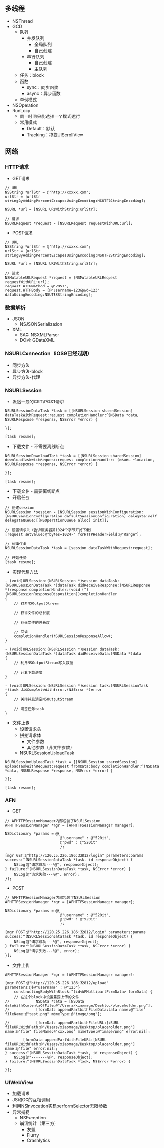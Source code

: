 ## 多线程
- NSThread
- GCD
    - 队列
        - 并发队列
            - 全局队列
            - 自己创建
        - 串行队列
            - 自己创建
            - 主队列
    - 任务：block
    - 函数
        - sync：同步函数
        - async：异步函数
    - 单例模式
- NSOperation
- RunLoop
    - 同一时间只能选择一个模式运行
    - 常用模式
        - Default：默认
        - Tracking：拖拽UIScrollView

## 网络
### HTTP请求
- GET请求

```objc
// URL
NSString *urlStr = @"http://xxxxx.com";
urlStr = [urlStr stringByAddingPercentEscapesUsingEncoding:NSUTF8StringEncoding];

NSURL *url = [NSURL URLWithString:urlStr];

// 请求
NSURLRequest *request = [NSURLRequest requestWithURL:url];
```

- POST请求

```objc
// URL
NSString *urlStr = @"http://xxxxx.com";
urlStr = [urlStr stringByAddingPercentEscapesUsingEncoding:NSUTF8StringEncoding];

NSURL *url = [NSURL URLWithString:urlStr];

// 请求
NSMutableURLRequest *request = [NSMutableURLRequest requestWithURL:url];
request.HTTPMethod = @"POST";
request.HTTPBody = [@"username=123&pwd=123" dataUsingEncoding:NSUTF8StringEncoding];
```

### 数据解析
- JSON
    - NSJSONSerialization
- XML
    - SAX: NSXMLParser
    - DOM: GDataXML

### NSURLConnection（iOS9已经过期）
- 同步方法
- 异步方法-block
- 异步方法-代理

### NSURLSession
- 发送一般的GET\POST请求

```objc
NSURLSessionDataTask *task = [[NSURLSession sharedSession] dataTaskWithRequest:request completionHandler:^(NSData *data, NSURLResponse *response, NSError *error) {

}];

[task resume];
```

- 下载文件 - 不需要离线断点

```objc
NSURLSessionDownloadTask *task = [[NSURLSession sharedSession] downloadTaskWithRequest:request completionHandler:^(NSURL *location, NSURLResponse *response, NSError *error) {

}];

[task resume];
```

- 下载文件 - 需要离线断点
- 开启任务

```objc
// 创建session
NSURLSession *session = [NSURLSession sessionWithConfiguration:[NSURLSessionConfiguration defaultSessionConfiguration] delegate:self delegateQueue:[[NSOperationQueue alloc] init]];

// 设置请求头（告诉服务器第1024个字节开始下载）
[request setValue:@"bytes=1024-" forHTTPHeaderField:@"Range"];

// 创建任务
NSURLSessionDataTask *task = [session dataTaskWithRequest:request];

// 开始任务
[task resume];
```

- 实现代理方法

```objc
- (void)URLSession:(NSURLSession *)session dataTask:(NSURLSessionDataTask *)dataTask didReceiveResponse:(NSURLResponse *)response completionHandler:(void (^)(NSURLSessionResponseDisposition))completionHandler
{
    // 打开NSOutputStream

    // 获得文件的总长度

    // 存储文件的总长度

    // 回调
    completionHandler(NSURLSessionResponseAllow);
}

- (void)URLSession:(NSURLSession *)session dataTask:(NSURLSessionDataTask *)dataTask didReceiveData:(NSData *)data
{
    // 利用NSOutputStream写入数据

    // 计算下载进度
}

- (void)URLSession:(NSURLSession *)session task:(NSURLSessionTask *)task didCompleteWithError:(NSError *)error
{
    // 关闭并且清空NSOutputStream

    // 清空任务task
}
```

- 文件上传
    - 设置请求头
    - 拼接请求体
        - 文件参数
        - 其他参数（非文件参数）
    - NSURLSessionUploadTask

```objc
NSURLSessionUploadTask *task = [[NSURLSession sharedSession] uploadTaskWithRequest:request fromData:body completionHandler:^(NSData *data, NSURLResponse *response, NSError *error) {

}];

[task resume];
```

### AFN
- GET

```objc
// AFHTTPSessionManager内部包装了NSURLSession
AFHTTPSessionManager *mgr = [AFHTTPSessionManager manager];

NSDictionary *params = @{
                         @"username" : @"520it",
                         @"pwd" : @"520it"
                         };

[mgr GET:@"http://120.25.226.186:32812/login" parameters:params success:^(NSURLSessionDataTask *task, id responseObject) {
    NSLog(@"请求成功---%@", responseObject);
} failure:^(NSURLSessionDataTask *task, NSError *error) {
    NSLog(@"请求失败---%@", error);
}];
```

- POST

```objc
// AFHTTPSessionManager内部包装了NSURLSession
AFHTTPSessionManager *mgr = [AFHTTPSessionManager manager];

NSDictionary *params = @{
                         @"username" : @"520it",
                         @"pwd" : @"520it"
                         };

[mgr POST:@"http://120.25.226.186:32812/login" parameters:params success:^(NSURLSessionDataTask *task, id responseObject) {
    NSLog(@"请求成功---%@", responseObject);
} failure:^(NSURLSessionDataTask *task, NSError *error) {
    NSLog(@"请求失败---%@", error);
}];
```

- 文件上传

```objc
AFHTTPSessionManager *mgr = [AFHTTPSessionManager manager];

[mgr POST:@"http://120.25.226.186:32812/upload" parameters:@{@"username" : @"123"}
    constructingBodyWithBlock:^(id<AFMultipartFormData> formData) {
    // 在这个block中设置需要上传的文件
//            NSData *data = [NSData dataWithContentsOfFile:@"/Users/xiaomage/Desktop/placeholder.png"];
//            [formData appendPartWithFileData:data name:@"file" fileName:@"test.png" mimeType:@"image/png"];

//            [formData appendPartWithFileURL:[NSURL fileURLWithPath:@"/Users/xiaomage/Desktop/placeholder.png"] name:@"file" fileName:@"xxx.png" mimeType:@"image/png" error:nil];

        [formData appendPartWithFileURL:[NSURL fileURLWithPath:@"/Users/xiaomage/Desktop/placeholder.png"] name:@"file" error:nil];
} success:^(NSURLSessionDataTask *task, id responseObject) {
    NSLog(@"-------%@", responseObject);
} failure:^(NSURLSessionDataTask *task, NSError *error) {

}];
```

### UIWebView
- 加载请求
- JS和OC的互相调用
- 利用NSInvocation实现performSelector无限参数
- 异常捕捉
    - NSException
    - 崩溃统计（第三方）
        - 友盟
        - Flurry
        - Crashlytics



